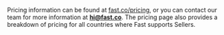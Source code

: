 Pricing information can be found at [fast.co/pricing](https://fast.co/pricing), or you can contact our team for more information at [**hi@fast.co**](mailto:hi@fast.co). The pricing page also provides a breakdown of pricing for all countries where Fast supports Sellers.
